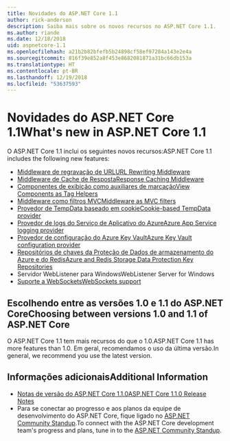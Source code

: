 ```yaml
---
title: Novidades do ASP.NET Core 1.1
author: rick-anderson
description: Saiba mais sobre os novos recursos no ASP.NET Core 1.1.
ms.author: riande
ms.date: 12/18/2018
uid: aspnetcore-1.1
ms.openlocfilehash: a21b2b82bfefb5b24898cf58ef97284a143e2e4a
ms.sourcegitcommit: 816f39e852a8f453e8682081871a31bc66db153a
ms.translationtype: HT
ms.contentlocale: pt-BR
ms.lasthandoff: 12/19/2018
ms.locfileid: "53637593"
---
```

# <a name="whats-new-in-aspnet-core-11"></a><span data-ttu-id="cc740-103">Novidades do ASP.NET Core 1.1</span><span class="sxs-lookup"><span data-stu-id="cc740-103">What's new in ASP.NET Core 1.1</span></span>

<span data-ttu-id="cc740-104">O ASP.NET Core 1.1 inclui os seguintes novos recursos:</span><span class="sxs-lookup"><span data-stu-id="cc740-104">ASP.NET Core 1.1 includes the following new features:</span></span>

- [<span data-ttu-id="cc740-105">Middleware de regravação de URL</span><span class="sxs-lookup"><span data-stu-id="cc740-105">URL Rewriting Middleware</span></span>](xref:fundamentals/url-rewriting)
- [<span data-ttu-id="cc740-106">Middleware de Cache de Resposta</span><span class="sxs-lookup"><span data-stu-id="cc740-106">Response Caching Middleware</span></span>](xref:performance/caching/middleware)
- [<span data-ttu-id="cc740-107">Componentes de exibição como auxiliares de marcação</span><span class="sxs-lookup"><span data-stu-id="cc740-107">View Components as Tag Helpers</span></span>](xref:mvc/views/view-components#invoking-a-view-component-as-a-tag-helper)
- [<span data-ttu-id="cc740-108">Middleware como filtros MVC</span><span class="sxs-lookup"><span data-stu-id="cc740-108">Middleware as MVC filters</span></span>](xref:mvc/controllers/filters#using-middleware-in-the-filter-pipeline)
- [<span data-ttu-id="cc740-109">Provedor de TempData baseado em cookie</span><span class="sxs-lookup"><span data-stu-id="cc740-109">Cookie-based TempData provider</span></span>](xref:fundamentals/app-state#tempdata)
- [<span data-ttu-id="cc740-110">Provedor de logs do Serviço de Aplicativo do Azure</span><span class="sxs-lookup"><span data-stu-id="cc740-110">Azure App Service logging provider</span></span>](xref:fundamentals/logging/index#azure-app-service-provider)
- [<span data-ttu-id="cc740-111">Provedor de configuração do Azure Key Vault</span><span class="sxs-lookup"><span data-stu-id="cc740-111">Azure Key Vault configuration provider</span></span>](xref:security/key-vault-configuration)
- [<span data-ttu-id="cc740-112">Repositórios de chaves da Proteção de Dados de armazenamento do Azure e do Redis</span><span class="sxs-lookup"><span data-stu-id="cc740-112">Azure and Redis Storage Data Protection Key Repositories</span></span>](xref:security/data-protection/implementation/key-storage-providers#azure-and-redis)
- <span data-ttu-id="cc740-113">Servidor WebListener para Windows</span><span class="sxs-lookup"><span data-stu-id="cc740-113">WebListener Server for Windows</span></span>
- [<span data-ttu-id="cc740-114">Suporte a WebSockets</span><span class="sxs-lookup"><span data-stu-id="cc740-114">WebSockets support</span></span>](xref:fundamentals/websockets)

## <a name="choosing-between-versions-10-and-11-of-aspnet-core"></a><span data-ttu-id="cc740-115">Escolhendo entre as versões 1.0 e 1.1 do ASP.NET Core</span><span class="sxs-lookup"><span data-stu-id="cc740-115">Choosing between versions 1.0 and 1.1 of ASP.NET Core</span></span>

<span data-ttu-id="cc740-116">O ASP.NET Core 1.1 tem mais recursos do que o 1.0.</span><span class="sxs-lookup"><span data-stu-id="cc740-116">ASP.NET Core 1.1 has more features than 1.0.</span></span> <span data-ttu-id="cc740-117">Em geral, recomendamos o uso da última versão.</span><span class="sxs-lookup"><span data-stu-id="cc740-117">In general, we recommend you use the latest version.</span></span>

## <a name="additional-information"></a><span data-ttu-id="cc740-118">Informações adicionais</span><span class="sxs-lookup"><span data-stu-id="cc740-118">Additional Information</span></span>

- [<span data-ttu-id="cc740-119">Notas de versão do ASP.NET Core 1.1.0</span><span class="sxs-lookup"><span data-stu-id="cc740-119">ASP.NET Core 1.1.0 Release Notes</span></span>](https://github.com/aspnet/Home/releases/tag/1.1.0)
- <span data-ttu-id="cc740-120">Para se conectar ao progresso e aos planos da equipe de desenvolvimento do ASP.NET Core, fique ligado no [ASP.NET Community Standup](https://live.asp.net/).</span><span class="sxs-lookup"><span data-stu-id="cc740-120">To connect with the ASP.NET Core development team's progress and plans, tune in to the [ASP.NET Community Standup](https://live.asp.net/).</span></span>
